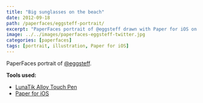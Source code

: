 ```yaml
---
title: "Big sunglasses on the beach"
date: 2012-09-18
path: /paperfaces/eggsteff-portrait/
excerpt: "PaperFaces portrait of @eggsteff drawn with Paper for iOS on an iPad."
image: ../../images/paperfaces-eggsteff-twitter.jpg
categories: [paperfaces]
tags: [portrait, illustration, Paper for iOS]
---
```


PaperFaces portrait of [@eggsteff](https://twitter.com/eggsteff).

**Tools used:**

- [LunaTik Alloy Touch Pen](https://www.amazon.com/gp/product/B00821TR7G/ref=as_li_ss_tl?ie=UTF8&tag=mademist-20&linkCode=as2&camp=1789&creative=390957&creativeASIN=B00821TR7G)
- [Paper for iOS](https://paper.bywetransfer.com/)
